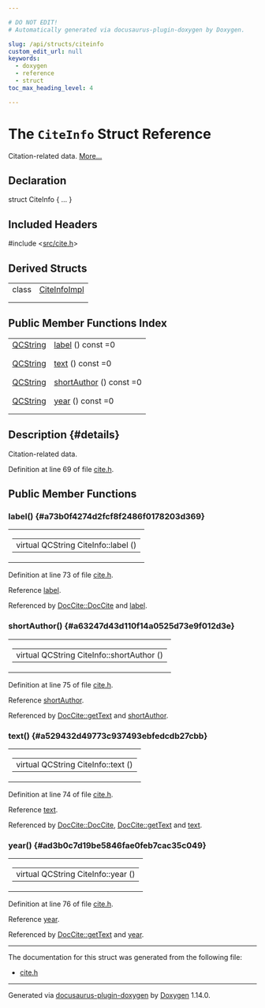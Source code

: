 ```yaml
---

# DO NOT EDIT!
# Automatically generated via docusaurus-plugin-doxygen by Doxygen.

slug: /api/structs/citeinfo
custom_edit_url: null
keywords:
  - doxygen
  - reference
  - struct
toc_max_heading_level: 4

---
```


<div class="doxyPage">

# The `CiteInfo` Struct Reference

<p>Citation-related data. <a href="#details">More...</a></p>

## Declaration

<div class="doxyDeclaration">
struct CiteInfo { ... }
</div>

## Included Headers

<div class="doxyIncludesList">#include &lt;<a href="/web-doxygen/docs/api/files/src/cite-h">src/cite.h</a>&gt;
</div>

## Derived Structs

<table class="doxyMembersIndex">

<tr class="doxyMemberIndexItem">
<td class="doxyMemberIndexItemType" align="left" valign="top">class</td>
<td class="doxyMemberIndexItemName" align="left" valign="top"><a href="/web-doxygen/docs/api/classes/citeinfoimpl">CiteInfoImpl</a></td>
</tr>
<tr class="doxyMemberIndexDescription">
<td class="doxyMemberIndexDescriptionLeft"></td>
<td class="doxyMemberIndexDescriptionRight">
</td>
</tr>
<tr class="doxyMemberIndexSeparator">
<td class="doxyMemberIndexSeparator" colspan="2"></td>
</tr>

</table>

## Public Member Functions Index

<table class="doxyMembersIndex">

<tr class="doxyMemberIndexItem">
<td class="doxyMemberIndexItemType" align="left" valign="top"><a href="/web-doxygen/docs/api/classes/qcstring">QCString</a></td>
<td class="doxyMemberIndexItemName" align="left" valign="top"><a href="#a73b0f4274d2fcf8f2486f0178203d369">label</a> () const =0</td>
</tr>
<tr class="doxyMemberIndexDescription">
<td class="doxyMemberIndexDescriptionLeft"></td>
<td class="doxyMemberIndexDescriptionRight">
</td>
</tr>
<tr class="doxyMemberIndexSeparator">
<td class="doxyMemberIndexSeparator" colspan="2"></td>
</tr>

<tr class="doxyMemberIndexItem">
<td class="doxyMemberIndexItemType" align="left" valign="top"><a href="/web-doxygen/docs/api/classes/qcstring">QCString</a></td>
<td class="doxyMemberIndexItemName" align="left" valign="top"><a href="#a529432d49773c937493ebfedcdb27cbb">text</a> () const =0</td>
</tr>
<tr class="doxyMemberIndexDescription">
<td class="doxyMemberIndexDescriptionLeft"></td>
<td class="doxyMemberIndexDescriptionRight">
</td>
</tr>
<tr class="doxyMemberIndexSeparator">
<td class="doxyMemberIndexSeparator" colspan="2"></td>
</tr>

<tr class="doxyMemberIndexItem">
<td class="doxyMemberIndexItemType" align="left" valign="top"><a href="/web-doxygen/docs/api/classes/qcstring">QCString</a></td>
<td class="doxyMemberIndexItemName" align="left" valign="top"><a href="#a63247d43d110f14a0525d73e9f012d3e">shortAuthor</a> () const =0</td>
</tr>
<tr class="doxyMemberIndexDescription">
<td class="doxyMemberIndexDescriptionLeft"></td>
<td class="doxyMemberIndexDescriptionRight">
</td>
</tr>
<tr class="doxyMemberIndexSeparator">
<td class="doxyMemberIndexSeparator" colspan="2"></td>
</tr>

<tr class="doxyMemberIndexItem">
<td class="doxyMemberIndexItemType" align="left" valign="top"><a href="/web-doxygen/docs/api/classes/qcstring">QCString</a></td>
<td class="doxyMemberIndexItemName" align="left" valign="top"><a href="#ad3b0c7d19be5846fae0feb7cac35c049">year</a> () const =0</td>
</tr>
<tr class="doxyMemberIndexDescription">
<td class="doxyMemberIndexDescriptionLeft"></td>
<td class="doxyMemberIndexDescriptionRight">
</td>
</tr>
<tr class="doxyMemberIndexSeparator">
<td class="doxyMemberIndexSeparator" colspan="2"></td>
</tr>

</table>

## Description {#details}

<p>Citation-related data.</p>

<p>Definition at line 69 of file <a href="/web-doxygen/docs/api/files/src/cite-h">cite.h</a>.</p>


<div class="doxySectionDef">

## Public Member Functions

### label() {#a73b0f4274d2fcf8f2486f0178203d369}

<div class="doxyMemberItem">
<div class="doxyMemberProto">
<table class="doxyMemberLabels">
<tr class="doxyMemberLabels">
<td class="doxyMemberLabelsLeft">
<table class="doxyMemberName">
<tr>
<td class="doxyMemberName">virtual QCString CiteInfo::label ()</td>
</tr>
</table>
</td>
</tr>
</table>
</div>
<div class="doxyMemberDoc">



<p>Definition at line 73 of file <a href="/web-doxygen/docs/api/files/src/cite-h">cite.h</a>.</p>


<p>Reference <a href="#a73b0f4274d2fcf8f2486f0178203d369">label</a>.</p>


<p>Referenced by <a href="/web-doxygen/docs/api/classes/doccite/#ac4ad900c3524f1e1451d26329e285acf">DocCite::DocCite</a> and <a href="#a73b0f4274d2fcf8f2486f0178203d369">label</a>.</p>

</div>
</div>

### shortAuthor() {#a63247d43d110f14a0525d73e9f012d3e}

<div class="doxyMemberItem">
<div class="doxyMemberProto">
<table class="doxyMemberLabels">
<tr class="doxyMemberLabels">
<td class="doxyMemberLabelsLeft">
<table class="doxyMemberName">
<tr>
<td class="doxyMemberName">virtual QCString CiteInfo::shortAuthor ()</td>
</tr>
</table>
</td>
</tr>
</table>
</div>
<div class="doxyMemberDoc">



<p>Definition at line 75 of file <a href="/web-doxygen/docs/api/files/src/cite-h">cite.h</a>.</p>


<p>Reference <a href="#a63247d43d110f14a0525d73e9f012d3e">shortAuthor</a>.</p>


<p>Referenced by <a href="/web-doxygen/docs/api/classes/doccite/#a294548216265b2291dfb8654750d4920">DocCite::getText</a> and <a href="#a63247d43d110f14a0525d73e9f012d3e">shortAuthor</a>.</p>

</div>
</div>

### text() {#a529432d49773c937493ebfedcdb27cbb}

<div class="doxyMemberItem">
<div class="doxyMemberProto">
<table class="doxyMemberLabels">
<tr class="doxyMemberLabels">
<td class="doxyMemberLabelsLeft">
<table class="doxyMemberName">
<tr>
<td class="doxyMemberName">virtual QCString CiteInfo::text ()</td>
</tr>
</table>
</td>
</tr>
</table>
</div>
<div class="doxyMemberDoc">



<p>Definition at line 74 of file <a href="/web-doxygen/docs/api/files/src/cite-h">cite.h</a>.</p>


<p>Reference <a href="#a529432d49773c937493ebfedcdb27cbb">text</a>.</p>


<p>Referenced by <a href="/web-doxygen/docs/api/classes/doccite/#ac4ad900c3524f1e1451d26329e285acf">DocCite::DocCite</a>, <a href="/web-doxygen/docs/api/classes/doccite/#a294548216265b2291dfb8654750d4920">DocCite::getText</a> and <a href="#a529432d49773c937493ebfedcdb27cbb">text</a>.</p>

</div>
</div>

### year() {#ad3b0c7d19be5846fae0feb7cac35c049}

<div class="doxyMemberItem">
<div class="doxyMemberProto">
<table class="doxyMemberLabels">
<tr class="doxyMemberLabels">
<td class="doxyMemberLabelsLeft">
<table class="doxyMemberName">
<tr>
<td class="doxyMemberName">virtual QCString CiteInfo::year ()</td>
</tr>
</table>
</td>
</tr>
</table>
</div>
<div class="doxyMemberDoc">



<p>Definition at line 76 of file <a href="/web-doxygen/docs/api/files/src/cite-h">cite.h</a>.</p>


<p>Reference <a href="#ad3b0c7d19be5846fae0feb7cac35c049">year</a>.</p>


<p>Referenced by <a href="/web-doxygen/docs/api/classes/doccite/#a294548216265b2291dfb8654750d4920">DocCite::getText</a> and <a href="#ad3b0c7d19be5846fae0feb7cac35c049">year</a>.</p>

</div>
</div>

</div>

<hr/>

The documentation for this struct was generated from the following file:

<ul>
<li><a href="/web-doxygen/docs/api/files/src/cite-h">cite.h</a></li>
</ul>

<hr/>

<p class="doxyGeneratedBy">Generated via <a href="https://github.com/xpack/docusaurus-plugin-doxygen">docusaurus-plugin-doxygen</a> by <a href="https://www.doxygen.nl">Doxygen</a> 1.14.0.</p>

</div>
